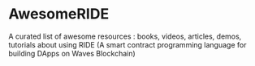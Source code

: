# AwesomeRIDE
A curated list of awesome resources : books, videos, articles, demos, tutorials about using RIDE (A smart contract programming language for building DApps on Waves Blockchain)
